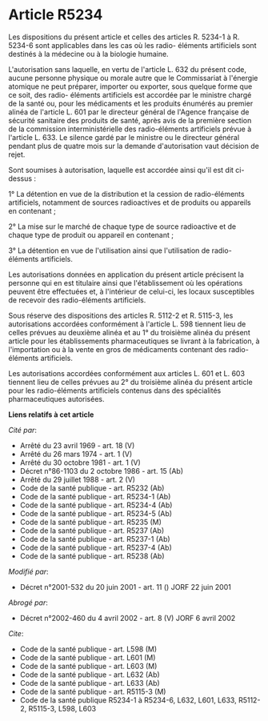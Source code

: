 # Article R5234

Les dispositions du présent article et celles des articles R. 5234-1 à R. 5234-6 sont applicables dans les cas où les radio-
éléments artificiels sont destinés à la médecine ou à la biologie humaine. 

L'autorisation    sans laquelle, en vertu de l'article L. 632 du présent code, aucune personne physique ou morale autre que
le Commissariat à l'énergie atomique ne peut préparer, importer ou exporter, sous quelque forme que ce soit, des radio-
éléments artificiels est accordée par le ministre chargé de la santé ou, pour les médicaments et les produits énumérés au
premier alinéa de l'article L. 601 par le directeur général de l'Agence française de sécurité sanitaire des produits de
santé, après avis de la première section de la commission interministérielle des radio-éléments artificiels prévue à
l'article L. 633. Le silence gardé par le ministre ou le directeur général pendant plus de quatre mois sur la demande
d'autorisation vaut décision de rejet. 

Sont soumises à autorisation, laquelle est accordée ainsi qu'il est dit ci-dessus : 

1° La détention en vue de la distribution et la cession de radio-éléments artificiels, notamment de sources radioactives et
de produits ou appareils en contenant ; 

2° La mise sur le marché de chaque type de source radioactive et de chaque type de produit ou appareil en contenant ; 

3° La détention en vue de l'utilisation ainsi que l'utilisation de radio-éléments artificiels. 

Les autorisations données en application du présent article précisent la personne qui en est titulaire ainsi que
l'établissement où les opérations peuvent être effectuées et, à l'intérieur de celui-ci, les locaux susceptibles de recevoir
des radio-éléments artificiels. 

Sous réserve des dispositions des articles R. 5112-2 et R. 5115-3, les autorisations accordées conformément à l'article L.
598 tiennent lieu de celles prévues au deuxième alinéa et au 1° du troisième alinéa du présent article pour les
établissements pharmaceutiques se livrant à la fabrication, à l'importation ou à la vente en gros de médicaments contenant
des radio-éléments artificiels. 

Les autorisations accordées conformément aux articles L. 601 et L. 603 tiennent lieu de celles prévues au 2° du troisième
alinéa du présent article pour les radio-éléments artificiels contenus dans des spécialités pharmaceutiques autorisées.

**Liens relatifs à cet article**

_Cité par_:

  - Arrêté du 23 avril 1969 - art. 18 (V)
  - Arrêté du 26 mars 1974 - art. 1 (V)
  - Arrêté du 30 octobre 1981 - art. 1 (V)
  - Décret n°86-1103 du 2 octobre 1986 - art. 15 (Ab)
  - Arrêté du 29 juillet 1988 - art. 2 (V)
  - Code de la santé publique - art. R5232 (Ab)
  - Code de la santé publique - art. R5234-1 (Ab)
  - Code de la santé publique - art. R5234-4 (Ab)
  - Code de la santé publique - art. R5234-5 (Ab)
  - Code de la santé publique - art. R5235 (M)
  - Code de la santé publique - art. R5237 (Ab)
  - Code de la santé publique - art. R5237-1 (Ab)
  - Code de la santé publique - art. R5237-4 (Ab)
  - Code de la santé publique - art. R5238 (Ab)

_Modifié par_:

  - Décret n°2001-532 du 20 juin 2001 - art. 11 () JORF 22 juin 2001

_Abrogé par_:

  - Décret n°2002-460 du 4 avril 2002 - art. 8 (V) JORF 6 avril 2002

_Cite_:

  - Code de la santé publique - art. L598 (M)
  - Code de la santé publique - art. L601 (M)
  - Code de la santé publique - art. L603 (M)
  - Code de la santé publique - art. L632 (Ab)
  - Code de la santé publique - art. L633 (Ab)
  - Code de la santé publique - art. R5115-3 (M)
  - Code de la santé publique R5234-1 à R5234-6, L632, L601, L633, R5112-2, R5115-3, L598, L603
